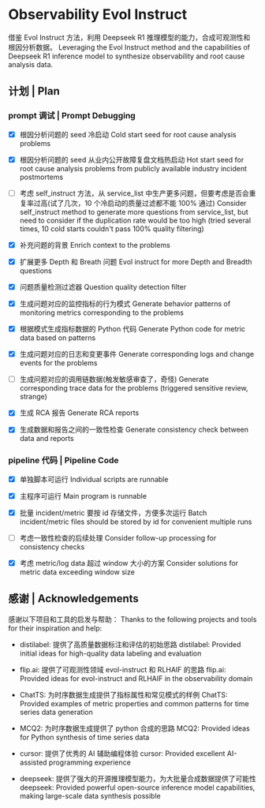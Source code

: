 # Observability Evol Instruct

借鉴 Evol Instruct 方法，利用 Deepseek R1 推理模型的能力，合成可观测性和根因分析数据。
Leveraging the Evol Instruct method and the capabilities of Deepseek R1 inference model to synthesize observability and root cause analysis data.

## 计划 | Plan

### prompt 调试 | Prompt Debugging

- [x] 根因分析问题的 seed 冷启动
    Cold start seed for root cause analysis problems

- [x] 根因分析问题的 seed 从业内公开故障复盘文档热启动
    Hot start seed for root cause analysis problems from publicly available industry incident postmortems

- [ ] 考虑 self_instruct 方法，从 service_list 中生产更多问题，但要考虑是否会重复率过高(试了几次，10 个冷启动的质量过滤都不能 100% 通过)
   Consider self_instruct method to generate more questions from service_list, but need to consider if the duplication rate would be too high (tried several times, 10 cold starts couldn't pass 100% quality filtering)

- [x] 补充问题的背景
    Enrich context to the problems

- [x] 扩展更多 Depth 和 Breath 问题
    Evol instruct for more Depth and Breadth questions

- [x] 问题质量检测过滤器
    Question quality detection filter

- [x] 生成问题对应的监控指标的行为模式
    Generate behavior patterns of monitoring metrics corresponding to the problems

- [x] 根据模式生成指标数据的 Python 代码
    Generate Python code for metric data based on patterns

- [x] 生成问题对应的日志和变更事件
    Generate corresponding logs and change events for the problems

- [ ] 生成问题对应的调用链数据(触发敏感审查了，奇怪)
   Generate corresponding trace data for the problems (triggered sensitive review, strange)

- [x] 生成 RCA 报告
    Generate RCA reports

- [x] 生成数据和报告之间的一致性检查
    Generate consistency check between data and reports

### pipeline 代码 | Pipeline Code

- [x] 单独脚本可运行
    Individual scripts are runnable

- [x] 主程序可运行
    Main program is runnable

- [x] 批量 incident/metric 要按 id 存储文件，方便多次运行
    Batch incident/metric files should be stored by id for convenient multiple runs

- [ ] 考虑一致性检查的后续处理
   Consider follow-up processing for consistency checks

- [x] 考虑 metric/log data 超过 window 大小的方案
   Consider solutions for metric data exceeding window size

## 感谢 | Acknowledgements

感谢以下项目和工具的启发与帮助：
Thanks to the following projects and tools for their inspiration and help:

- distilabel: 提供了高质量数据标注和评估的初始思路
  distilabel: Provided initial ideas for high-quality data labeling and evaluation

- flip.ai: 提供了可观测性领域 evol-instruct 和 RLHAIF 的思路
  flip.ai: Provided ideas for evol-instruct and RLHAIF in the observability domain

- ChatTS: 为时序数据生成提供了指标属性和常见模式的样例
  ChatTS: Provided examples of metric properties and common patterns for time series data generation

- MCQ2: 为时序数据生成提供了 python 合成的思路
  MCQ2: Provided ideas for Python synthesis of time series data

- cursor: 提供了优秀的 AI 辅助编程体验
  cursor: Provided excellent AI-assisted programming experience

- deepseek: 提供了强大的开源推理模型能力，为大批量合成数据提供了可能性
  deepseek: Provided powerful open-source inference model capabilities, making large-scale data synthesis possible
